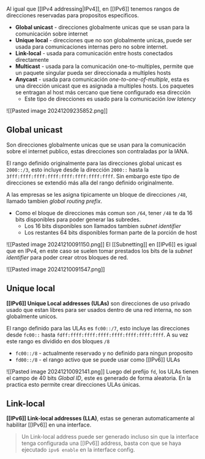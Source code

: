 Al igual que [[IPv4 addressing|IPv4]], en [[IPv6]] tenemos rangos de direcciones reservadas para propositos especificos.
- **Global unicast** - direcciones globalmente unicas que se usan para la comunicación sobre internet 
- **Unique local** - direcciones que no son globalmente unicas, puede ser usada para comunicaciones internas pero no sobre internet. 
- **Link-local** - usada para comunicación entre hosts conectados directamente 
- **Multicast** - usada para la comunicación one-to-multiples, permite que un paquete singular pueda ser direccionada a multiples hosts 
- **Anycast** - usada para comunicación _one-to-one-of-multiple_, esta es una dirección unicast que es asignada a multiples hosts. Los paquetes se entragan al host más cercano que tiene configurado esa dirección
	- Este tipo de direcciones es usado para la comunicación _low latency_

![[Pasted image 20241209235852.png]]

## Global unicast 
Son direcciones globalmente unicas que se usan para la comunicación sobre el internet publico, estas direcciones son contraladas por la IANA. 

El rango definido originalmente para las direcciones global unicast es `2000::/3`, esto incluye desde la dirección `2000::` hasta la `3fff:ffff:ffff:ffff:ffff:ffff:ffff:ffff`. Sin embargo este tipo de direcciones se extendió más alla del rango definido originalmente.

A las empresas se les asigna tipicamente un bloque de direcciones `/48`, llamado tambien _global routing prefix_. 
- Como el bloque de direcciones más comun son `/64`, tener `/48` te da 16 bits disponibles para poder generar las subredes.
	- Los 16 bits disponibles son llamados tambien _subnet identifier_
	- Los restantes 64 bits disponibles forman parte de la porción de host 

![[Pasted image 20241210091150.png]]
El [[Subnetting]] en [[IPv6]] es igual que en IPv4, en este caso se suelen tomar prestados los bits de la _subnet identifier_ para poder crear otros bloques de red. 

![[Pasted image 20241210091547.png]]

## Unique local 
**[[IPv6]] Unique Local addresses (ULAs)** son direcciones de uso privado usado que estan libres para ser usados dentro de una red interna, no son globalmente unicos. 

El rango definido para las ULAs es `fc00::/7`, esto incluye las direcciones desde `fc00::` hasta `fdff:ffff:ffff:ffff:ffff:ffff:ffff:ffff`. A su vez este rango es dividido en dos bloques `/8`
- `fc00::/8` - actualmente reservado y no definido para ningun proposito
- `fd00::/8` - el rango activo que se puede usar como [[IPv6]] ULAs 

![[Pasted image 20241210092141.png]]
Luego del prefijo `fd`, los ULAs tienen el campo de 40 bits _Global ID_, este es generado de forma aleatoria. En la practica esto permite crear direcciones ULAs únicas. 

## Link-local 
**[[IPv6]] Link-local addresses (LLA)**, estas se generan automaticamente al habilitar [[IPv6]] en una interface. 

> Un Link-local address puede ser generado incluso sin que la interface tenga configurada una [[IPv6]] address, basta con que se haya ejecutado `ipv6 enable` en la interface config. 


